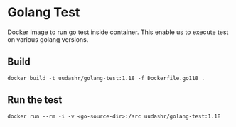 # Golang Test

Docker image to run go test inside container. This enable us to execute test on various golang versions.

## Build
```
docker build -t uudashr/golang-test:1.18 -f Dockerfile.go118 .
```

## Run the test
```
docker run --rm -i -v <go-source-dir>:/src uudashr/golang-test:1.18
```